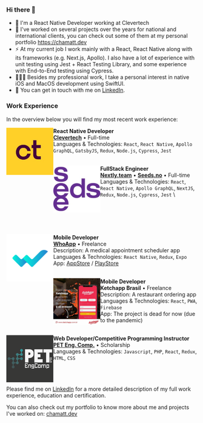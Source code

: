 ### Hi there 👋

- 🔭 I'm a React Native Developer working at Clevertech
- 🌱 I've worked on several projects over the years for national and international clients, you can check out some of them at my personal portfolio https://chamatt.dev
- ⚡ At my current job I work mainly with a React, React Native along with its frameworks (e.g. Next.js, Apollo). I also have a lot of experience with unit testing using Jest + React Testing Library, and some experience with End-to-End testing using Cypress. 
- 👨🏽‍💻 Besides my professional work, I take a personal interest in native iOS and MacOS development using SwiftUI.
- 💬 You can get in touch with me on [LinkedIn](https://www.linkedin.com/in/matheusdelunardo/).

### Work Experience
In the overview below you will find my most recent work experience:

[<img align="left" height="124px" width="124px" alt="Seeds.no" src="https://raw.githubusercontent.com/chamatt/chamatt/main/clevertech_logo.jpeg"/>](https://clevertech.biz/)

**React Native Developer** \
[**Clevertech**](https://clevertech.biz/) • Full-time \
Languages & Technologies: `React`, `React Native`, `Apollo GraphQL`, `GatsbyJS`, `Redux`, `Node.js`, `Cypress`, `Jest` 
<br/>
<br/>

[<img align="left" height="124px" width="124px" alt="Seeds.no" src="https://raw.githubusercontent.com/chamatt/chamatt/main/seeds_logo.jpeg?s=250"/>](https://seeds.no/)

**FullStack Engineer** \
[**Nextly.team**](https://nextly.team/) • [**Seeds.no**](https://nextly.team/) • Full-time \
Languages & Technologies: `React`, `React Native`, `Apollo GraphQL`, `NextJS`, `Redux`, `Node.js`, `Cypress`, `Jest` \

<br/>
<br/>
<br/>
<br/>

[<img align="left" height="124px" width="124px" alt="whoapp.com.br" src="https://raw.githubusercontent.com/chamatt/chamatt/main/who_app_logo.png?s=200"/>](https://whoapp.com.br/)

**Mobile Developer** \
[**WhoApp**](https://whoapp.com.br/) • Freelance \
Description: A medical appointment scheduler app \
Languages & Technologies: `React Native`, `Redux`, `Expo`\
App: [AppStore](https://apps.apple.com/br/app/who/id1550534487) / [PlayStore](https://play.google.com/store/apps/details?id=br.com.whoapp)
<br/>
<br/>

[<img align="left" height="124px" width="124px" alt="ketchapp.com.br" src="https://raw.githubusercontent.com/chamatt/chamatt/main/ketchapp_logo.jpeg?s=200"/>](https://www.instagram.com/ketchapp_br/)

**Mobile Developer** \
**Ketchapp Brasil** • Freelance \
Description: A restaurant ordering app \
Languages & Technologies: `React`, `PWA`, `Firebase`\
App: The project is dead for now (due to the pandemic)
<br/>
<br/>

[<img align="left" height="124px" width="124px" alt="PET Eng Comp" src="https://raw.githubusercontent.com/chamatt/chamatt/main/pet_logo.png?s=250"/>](https://pet.inf.ufes.br/)

**Web Developer/Competitive Programming Instructor** \
[**PET Eng. Comp.**](https://pet.inf.ufes.br/) • Scholarship \
Languages & Technologies: `Javascript`, `PHP`, `React`, `Redux`, `HTML`, `CSS` \
<br/>
<br/>
<br/>

Please find me on [LinkedIn](https://www.linkedin.com/in/matheusdelunardo/) for a more detailed description of my full work experience, education and certification.

You can also check out my portfolio to know more about me and projects I've worked on: [chamatt.dev](https://chamatt.dev)
